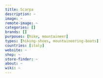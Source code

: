 ```yaml
---
title: Scarpa
description: ~
image: ~
remote-image: ~
categories: []
brands: []
purposes: [hike, mountaineer]
types: [hiking-shoes, mountaineering-boots]
countries: [italy]
website: ~
shop: ~
store-finder: ~
about: ~
wiki: ~
---
```

